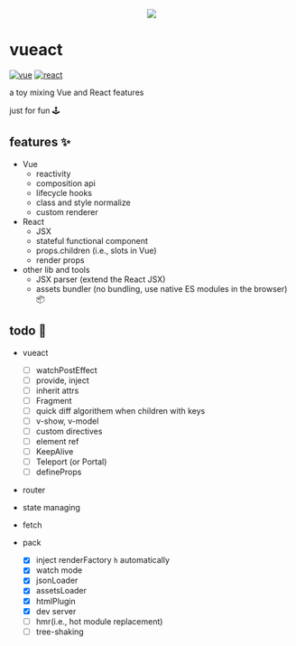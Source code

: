 <p align="center">
  <img src="https://cdn.jsdelivr.net/gh/b2ns/vueact/assets/logo.png">
</p>

# vueact

[![vue](https://shields.io/badge/vue-35495E?logo=vuedotjs&style=flat)](https://github.com/vuejs/core)
[![react](https://shields.io/badge/react-black?logo=react&style=flat)](https://github.com/facebook/react/)

a toy mixing Vue and React features

just for fun 🕹️

## features ✨

- Vue
  - reactivity
  - composition api
  - lifecycle hooks
  - class and style normalize
  - custom renderer
- React
  - JSX
  - stateful functional component
  - props.children (i.e., slots in Vue)
  - render props
- other lib and tools
  - JSX parser (extend the React JSX)
  - assets bundler (no bundling, use native ES modules in the browser) 📦

## todo 🔨

- vueact

  - [ ] watchPostEffect
  - [ ] provide, inject
  - [ ] inherit attrs
  - [ ] Fragment
  - [ ] quick diff algorithem when children with keys
  - [ ] v-show, v-model
  - [ ] custom directives
  - [ ] element ref
  - [ ] KeepAlive
  - [ ] Teleport (or Portal)
  - [ ] defineProps

- router

- state managing

- fetch

- pack

  - [x] inject renderFactory `h` automatically
  - [x] watch mode
  - [x] jsonLoader
  - [x] assetsLoader
  - [x] htmlPlugin
  - [x] dev server
  - [ ] hmr(i.e., hot module replacement)
  - [ ] tree-shaking
